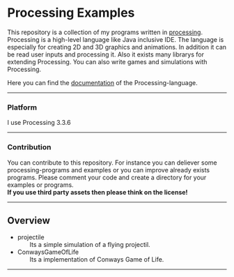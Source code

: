 # Processing Examples  

This repository is a collection of my programs written in [processing](https://processing.org/). Processing is a high-level language like Java inclusive IDE. The language is especially for creating 2D and 3D graphics and animations. In addition it can be read user inputs and processing it. Also it exists many librarys for extending Processing. You can also write games and simulations with Processing.  

Here you can find the [documentation](https://processing.org/reference/) of the Processing-language.  

---

### Platform

I use Processing 3.3.6  

---

### Contribution

You can contribute to this repository. For instance you can deliever some processing-programs and examples or you can improve already exists programs. Please comment your code and create a directory for your examples or programs.  
**If you use third party assets then please think on the license!**  

---

## Overview  

* projectile  
  &nbsp;&nbsp;&nbsp;&nbsp;&nbsp;&nbsp; Its a simple simulation of a flying projectil.  
* ConwaysGameOfLife  
&nbsp;&nbsp;&nbsp;&nbsp;&nbsp;&nbsp; Its a implementation of Conways Game of Life.  

---
